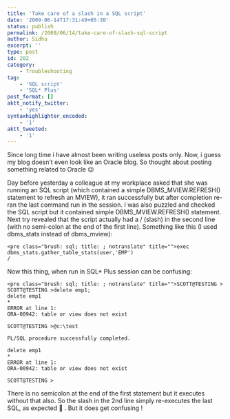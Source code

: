 ```yaml
---
title: 'Take care of a slash in a SQL script'
date: '2009-06-14T17:31:49+05:30'
status: publish
permalink: /2009/06/14/take-care-of-slash-sql-script
author: Sidhu
excerpt: ''
type: post
id: 202
category:
    - Troubleshooting
tag:
    - 'SQL script'
    - 'SQL* Plus'
post_format: []
aktt_notify_twitter:
    - 'yes'
syntaxhighlighter_encoded:
    - '1'
aktt_tweeted:
    - '1'
---
```

Since long time i have almost been writing useless posts only. Now, i guess my blog doesn’t even look like an Oracle blog. So thought about posting something related to Oracle 😉

Day before yesterday a colleague at my workplace asked that she was running an SQL script (which contained a simple DBMS\_MVIEW.REFRESH() statement to refresh an MVIEW), it ran successfully but after completion re-ran the last command run in the session. I was also puzzled and checked the SQL script but it contained simple DBMS\_MVIEW.REFRESH() statement. Next try revealed that the script actually had a / (slash) in the second line (with no semi-colon at the end of the first line). Something like this (I used dbms\_stats instead of dbms\_mview):

```
<pre class="brush: sql; title: ; notranslate" title="">exec dbms_stats.gather_table_stats(user,'EMP')
/

```

Now this thing, when run in SQL\* Plus session can be confusing:

```
<pre class="brush: sql; title: ; notranslate" title="">SCOTT@TESTING >
SCOTT@TESTING >delete emp1;
delete emp1
*
ERROR at line 1:
ORA-00942: table or view does not exist

SCOTT@TESTING >@c:\test

PL/SQL procedure successfully completed.

delete emp1
*
ERROR at line 1:
ORA-00942: table or view does not exist

SCOTT@TESTING >
```

There is no semicolon at the end of the first statement but it executes without that also. So the slash in the 2nd line simply re-executes the last SQL, as expected 🙂 . But it does get confusing !